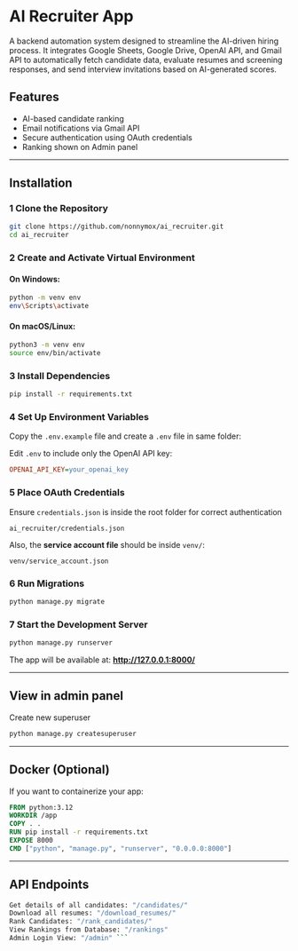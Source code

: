 # AI Recruiter App

A backend automation system designed to streamline the AI-driven hiring process. It integrates Google Sheets, Google Drive, OpenAI API, and Gmail API to automatically fetch candidate data, evaluate resumes and screening responses, and send interview invitations based on AI-generated scores.

## Features

- AI-based candidate ranking
- Email notifications via Gmail API
- Secure authentication using OAuth credentials
- Ranking shown on Admin panel

---

## Installation

### **1 Clone the Repository**

```bash
git clone https://github.com/nonnymox/ai_recruiter.git
cd ai_recruiter
```

### **2 Create and Activate Virtual Environment**

#### On Windows:

```bash
python -m venv env
env\Scripts\activate
```

#### On macOS/Linux:

```bash
python3 -m venv env
source env/bin/activate
```

### **3 Install Dependencies**

```bash
pip install -r requirements.txt
```

### **4 Set Up Environment Variables**

Copy the `.env.example` file and create a `.env` file in same folder:

Edit `.env` to include only the OpenAI API key:

```ini
OPENAI_API_KEY=your_openai_key
```

### **5 Place OAuth Credentials**

Ensure `credentials.json` is inside the root folder for correct authentication

```
ai_recruiter/credentials.json
```

Also, the **service account file** should be inside `venv/`:

```
venv/service_account.json
```

### **6️ Run Migrations**

```bash
python manage.py migrate
```

### **7️ Start the Development Server**

```bash
python manage.py runserver
```

The app will be available at: **http://127.0.0.1:8000/**

---

## View in admin panel

Create new superuser

```bash
python manage.py createsuperuser
```

---

## Docker (Optional)

If you want to containerize your app:

```dockerfile
FROM python:3.12
WORKDIR /app
COPY . .
RUN pip install -r requirements.txt
EXPOSE 8000
CMD ["python", "manage.py", "runserver", "0.0.0.0:8000"]
```

---

## API Endpoints
``` bash
Get details of all candidates: "/candidates/"
Download all resumes: "/download_resumes/"
Rank Candidates: "/rank_candidates/"
View Rankings from Database: "/rankings"
Admin Login View: "/admin" ```
